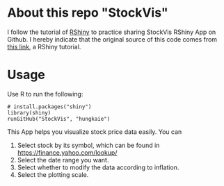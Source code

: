 # About this repo "StockVis"
I follow the tutorial of [RShiny](https://shiny.posit.co/r/getstarted/shiny-basics/lesson7/) to practice sharing StockVis RShiny App on Github.
I hereby indicate that the original source of this code comes from [this link](https://shiny.posit.co/r/getstarted/shiny-basics/lesson6/), a RShiny tutorial.

# Usage
Use R to run the following:
```R=
# install.packages("shiny")
library(shiny)
runGitHub("StockVis", "hungkaie")
```

This App helps you visualize stock price data easily. You can 
1. Select stock by its symbol, which can be found in https://finance.yahoo.com/lookup/
2. Select the date range you want.
3. Select whether to modify the data according to inflation.
4. Select the plotting scale.
